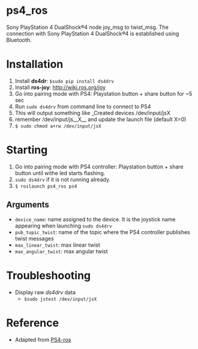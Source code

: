 # ps4_ros
Sony PlayStation 4 DualShock®4 node joy_msg to twist_msg. The connection with Sony PlayStation 4 DualShock®4 is established using Bluetooth.

# Installation
1. Install __ds4dr__: `$sudo pip install ds4drv`
1. Install __ros-joy__: http://wiki.ros.org/joy
1. Go into pairing mode with PS4: Playstation button + share button for ~5 sec
1. Run `sudo ds4drv` from command line to connect to PS4
  1. This will output something like _Created devices /dev/input/jsX
  1. remember /dev/input/js__X__ and update the launch file (default X=0)
  1. `$ sudo chmod a+rw /dev/input/jsX`

# Starting
1. Go into pairing mode with PS4 controller: Playstation button + share button until withe led starts flashing.
2. `sudo ds4drv` if it is not running already.
3. `$ roslaunch ps4_ros ps4`

## Arguments
- `device_name`: name assigned to the device. It is the joystick name appearing when launching `sudo ds4drv`
- `pub_topic_twist`: name of the topic where the PS4 controller publishes twist messages
- `max_linear_twist`: max linear twist
- `max_angular_twist`: max angular twist

# Troubleshooting

* Display raw _ds4drv_ data
  * `$sudo jstest /dev/input/jsX`
  

# Reference
- Adapted from [PS4-ros](https://github.com/solbach/ps4-ros)
